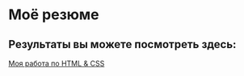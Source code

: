 # Моё резюме

## Результаты вы можете посмотреть здесь:

[Моя работа по HTML & CSS](https://sergamg.github.io/res/01_text.html)
